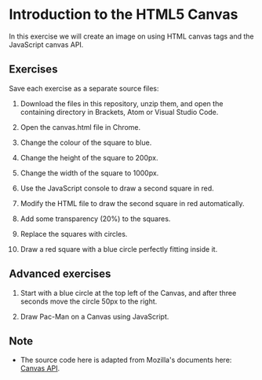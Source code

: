 # Introduction to the HTML5 Canvas
In this exercise we will create an image on using HTML canvas tags and the JavaScript canvas API.

## Exercises
Save each exercise as a separate source files:

1. Download the files in this repository, unzip them, and open the containing directory in Brackets, Atom or Visual Studio Code.

1. Open the canvas.html file in Chrome.

1. Change the colour of the square to blue.

1. Change the height of the square to 200px.

1. Change the width of the square to 1000px.

1. Use the JavaScript console to draw a second square in red.

1. Modify the HTML file to draw the second square in red automatically.

1. Add some transparency (20%) to the squares.

1. Replace the squares with circles.

1. Draw a red square with a blue circle perfectly fitting inside it.

## Advanced exercises

1. Start with a blue circle at the top left of the Canvas, and after three seconds move the circle 50px to the right.

1. Draw Pac-Man on a Canvas using JavaScript.

## Note

- The source code here is adapted from Mozilla's documents here: [Canvas API](https://developer.mozilla.org/en-US/docs/Web/API/Canvas_API).
